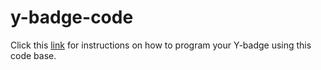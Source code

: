 # y-badge-code

Click this [link](https://byu-cpe.github.io/y-badge/) for instructions on how to program your Y-badge using this code base.
